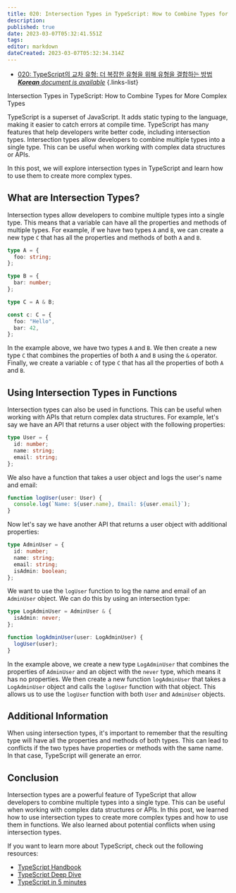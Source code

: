 ```yaml
---
title: 020: Intersection Types in TypeScript: How to Combine Types for More Complex Types
description: 
published: true
date: 2023-03-07T05:32:41.551Z
tags: 
editor: markdown
dateCreated: 2023-03-07T05:32:34.314Z
---
```


- [020: TypeScript의 교차 유형: 더 복잡한 유형을 위해 유형을 결합하는 방법***Korean** document is available*](/ko/Knowledge-base/TypeScript/Learning/020-intersection-types-in-typescript-how-to-combine-types-for-more-complex-types)
{.links-list}



Intersection Types in TypeScript: How to Combine Types for More Complex Types

TypeScript is a superset of JavaScript. It adds static typing to the language, making it easier to catch errors at compile time. TypeScript has many features that help developers write better code, including intersection types. Intersection types allow developers to combine multiple types into a single type. This can be useful when working with complex data structures or APIs.

In this post, we will explore intersection types in TypeScript and learn how to use them to create more complex types.

## What are Intersection Types?

Intersection types allow developers to combine multiple types into a single type. This means that a variable can have all the properties and methods of multiple types. For example, if we have two types `A` and `B`, we can create a new type `C` that has all the properties and methods of both `A` and `B`.

```typescript
type A = {
  foo: string;
};

type B = {
  bar: number;
};

type C = A & B;

const c: C = {
  foo: "Hello",
  bar: 42,
};
```

In the example above, we have two types `A` and `B`. We then create a new type `C` that combines the properties of both `A` and `B` using the `&` operator. Finally, we create a variable `c` of type `C` that has all the properties of both `A` and `B`.

## Using Intersection Types in Functions

Intersection types can also be used in functions. This can be useful when working with APIs that return complex data structures. For example, let's say we have an API that returns a user object with the following properties:

```typescript
type User = {
  id: number;
  name: string;
  email: string;
};
```

We also have a function that takes a user object and logs the user's name and email:

```typescript
function logUser(user: User) {
  console.log(`Name: ${user.name}, Email: ${user.email}`);
}
```

Now let's say we have another API that returns a user object with additional properties:

```typescript
type AdminUser = {
  id: number;
  name: string;
  email: string;
  isAdmin: boolean;
};
```

We want to use the `logUser` function to log the name and email of an `AdminUser` object. We can do this by using an intersection type:

```typescript
type LogAdminUser = AdminUser & {
  isAdmin: never;
};

function logAdminUser(user: LogAdminUser) {
  logUser(user);
}
```

In the example above, we create a new type `LogAdminUser` that combines the properties of `AdminUser` and an object with the `never` type, which means it has no properties. We then create a new function `logAdminUser` that takes a `LogAdminUser` object and calls the `logUser` function with that object. This allows us to use the `logUser` function with both `User` and `AdminUser` objects.

## Additional Information

When using intersection types, it's important to remember that the resulting type will have all the properties and methods of both types. This can lead to conflicts if the two types have properties or methods with the same name. In that case, TypeScript will generate an error.

## Conclusion

Intersection types are a powerful feature of TypeScript that allow developers to combine multiple types into a single type. This can be useful when working with complex data structures or APIs. In this post, we learned how to use intersection types to create more complex types and how to use them in functions. We also learned about potential conflicts when using intersection types.

If you want to learn more about TypeScript, check out the following resources:

- [TypeScript Handbook](https://www.typescriptlang.org/docs/handbook/intro.html)
- [TypeScript Deep Dive](https://basarat.gitbook.io/typescript/)
- [TypeScript in 5 minutes](https://www.typescriptlang.org/docs/handbook/typescript-in-5-minutes.html)